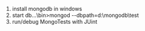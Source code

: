 1. install mongodb in windows
2. start db...\bin>mongod --dbpath=d:\mongodb\test
3. run/debug MongoTests with JUint


